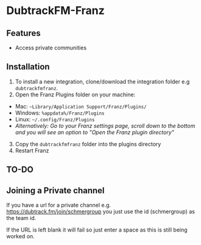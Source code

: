 # DubtrackFM-Franz

## Features
- Access private communities

## Installation
1. To install a new integration, clone/download the integration folder e.g `dubtrackfmfranz`.
2. Open the Franz Plugins folder on your machine:
  * Mac: `~Library/Application Support/Franz/Plugins/`
  * Windows: `%appdata%/Franz/Plugins`
  * Linux: `~/.config/Franz/Plugins`
  * _Alternatively: Go to your Franz settings page, scroll down to the bottom and you will see an option to "Open the Franz plugin directory"_
3. Copy the `dubtrackfmfranz` folder into the plugins directory
4. Restart Franz



## TO-DO

## Joining a Private channel
If you have a url for a private channel 
e.g. https://dubtrack.fm/join/schmergroup
you just use the id (schmergroup) as the team id. 

If the URL is left blank it will fail so just enter a space as this is still being worked on.  

